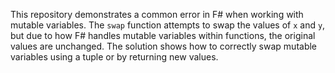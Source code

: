 This repository demonstrates a common error in F# when working with mutable variables.  The `swap` function attempts to swap the values of `x` and `y`, but due to how F# handles mutable variables within functions, the original values are unchanged. The solution shows how to correctly swap mutable variables using a tuple or by returning new values.